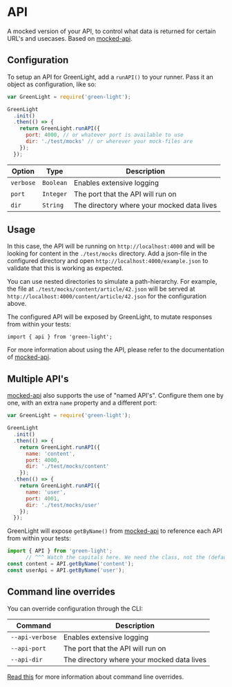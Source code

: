 # API
A mocked version of your API, to control what data is returned for certain URL's and usecases. Based on [mocked-api](https://www.npmjs.com/package/mocked-api).

## Configuration
To setup an API for GreenLight, add a `runAPI()` to your runner. Pass it an object as configuration, like so:

```js
var GreenLight = require('green-light');

GreenLight
  .init()
  .then(() => {
    return GreenLight.runAPI({
      port: 4000, // or whatever port is available to use
      dir: './test/mocks' // or wherever your mock-files are
    });
  });
```

Option | Type | Description
------ | ---- | -----------
`verbose` | `Boolean` | Enables extensive logging
`port` | `Integer` | The port that the API will run on
`dir` | `String` | The directory where your mocked data lives

## Usage
In this case, the API will be running on `http://localhost:4000` and will be looking for content in the `./test/mocks` directory. Add a json-file in the configured directory and open `http://localhost:4000/example.json` to validate that this is working as expected.

You can use nested directories to simulate a path-hierarchy. For example, the file at `./test/mocks/content/article/42.json` will be served at `http://localhost:4000/content/article/42.json` for the configuration above.

The configured API will be exposed by GreenLight, to mutate responses from within your tests:

```
import { api } from 'green-light';
```

For more information about using the API, please refer to the documentation of [mocked-api](https://www.npmjs.com/package/mocked-api).

## Multiple API's
[mocked-api](https://www.npmjs.com/package/mocked-api) also supports the use of "named API's". Configure them one by one, with an extra `name` property and a different port:

```js
var GreenLight = require('green-light');

GreenLight
  .init()
  .then(() => {
    return GreenLight.runAPI({
      name: 'content',
      port: 4000,
      dir: './test/mocks/content'
    });
  .then(() => {
    return GreenLight.runAPI({
      name: 'user',
      port: 4001,
      dir: './test/mocks/user'
    });
  });
```

GreenLight will expose `getByName()` from [mocked-api](https://www.npmjs.com/package/mocked-api) to reference each API from within your tests:

```js
import { API } from 'green-light';
      // ^^^ Watch the capitals here. We need the class, not the (default and unnamed) instance.
const content = API.getByName('content');
const userApi = API.getByName('user');
```

## Command line overrides
You can override configuration through the CLI:

Command | Description
------- | -------
`--api-verbose` | Enables extensive logging
`--api-port` | The port that the API will run on
`--api-dir` | The directory where your mocked data lives


[Read this](./command-line-overrides.md) for more information about command line overrides.
